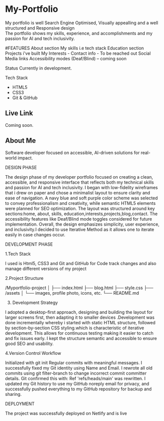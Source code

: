 # My-Portfolio
My portfolio  is well Search Engine Optimised, Visually appealling and a well structured and Responsive design  
The portfolio shows my skills, experience, and accomplishments  and my passion for AI and tech inclusivity.

#FEATURES
About section
My skills i.e tech stack
Education section
Projects i've built
My Interests -
Contact info - To be reached out
Social Media links
Accessibility modes (Deaf/Blind) – coming soon

Status
Currently in development.

 Tech Stack
- HTML5  
- CSS3  
- Git & GitHub  

## Live Link
Coming soon.

## About Me
Software developer focused on accessible, AI-driven solutions for real-world impact.

DESIGN PHASE

The design phase of my developer portfolio focused on creating a clean, accessible, and responsive interface that reflects both my technical skills and passion for AI and tech inclusivity. I began with low-fidelity wireframes that i drew on paper  and chose a minimalist layout to ensure clarity and ease of navigation. A navy blue and soft purple color scheme was selected to convey professionalism and creativity, while semantic HTML5 elements were planned for SEO optimization. The layout was structured around key sections:home, about, skills, education,interests,projects,blog,contact. The accessibility features like Deaf/Blind mode toggles considered for future implementation. Overall, the design emphasizes simplicity, user experience, and inclusivity.I decided to use Iterative Method as it allows one to iterate easily in case changes occur.


DEVELOPMENT PHASE

1.Tech Stack

I used is Html5, CSS3 and Git and GitHub for Code track changes and also manage different versions of my project

2.Project Structure

/Myportfolio-project
│
├── index.html
├── blog.html
├── style.css
├── /assets
│   └── images, profile photo, icons, etc.
└── README.md

3. Development Strategy
   
I adopted a desktop-first approach, designing and building the layout for larger screens first, then adapting it to smaller devices .Development was done incrementally whereby i started with static HTML structure, followed by section-by-section CSS styling.which is characteristic of iterative development.
This allows for continuous testing  making it easier to catch and fix issues early. I kept the structure semantic and accessible to ensure good SEO and usability.
   
4.Version Control Workflow

Initialized with git init
Regular commits with meaningful messages.
I successfully fixed my Git identity using Name and Email.
I  rewrote all old commits using git filter-branch to change incorrect commit committer details.
Git confirmed this with:
Ref 'refs/heads/main' was rewritten.
I updated my Git history to use my GitHub noreply email for privacy, and successfully pushed everything to my GitHub repository for backup and sharing.


DEPLOYMENT 

The project was successfully deployed on Netlify and is live
